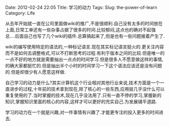 Date: 2012-02-24 22:05
Title: 学习的动力
Tags: 
Slug: the-power-of-learn
Category: Life

从去年开始就一直在公司里面做wiki的推广,不是很顺利.自己没有太多的时间放在上面,日常工单还有一些杂事占据了很多的时间.比较郁闷,这点也的确对不起强总….后面自己也写了几个wiki的插件.总算搞起来了,但是也有一些问题接着产生了.

wiki的编写使用特定的语法的,一种标记语言.现在其实标记语言挺火的.更关注内容而不是如何去调整格式,可以不打断思考的过程.有利于版本之间的比较.但是唯一的一点不好的地方就是需要抽出一点点的时间学习.但是很多人不愿意做这样的事情,的确大家都挺忙的.但是抽出半个小时的时间学习一下这个语法应该还是没有问题的.但是却很少有人愿意这样做.

自己学习的动力是什么?其实计算机这个行业相对其他行业来说,技术方面是一个一直进步的过程,十年前的技术拿到现在,除了核心的一些东西,应用层几乎没什么可以重复使用的了.当时掌握的技术,现在几乎没法用了.只有一直不停的学习,掌握新的知识,掌握知识里面的核心的内容,这样才可以更好的充实自己.为发展铺平道路.

学习的动力在一个就是兴趣,对一件事情有兴趣了.才能更专注的投入更多的时间进去.